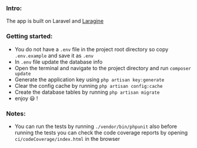 ### Intro:
The app is built on Laravel and [Laragine](https://github.com/yepwoo/laragine)

### Getting started:
* You do not have a `.env` file in the project root directory so copy `.env.example` and save it as `.env`
* In `.env` file update the database info
* Open the terminal and navigate to the project directory and run `composer update`
* Generate the application key using `php artisan key:generate`
* Clear the config cache by running `php artisan config:cache`
* Create the database tables by running `php artisan migrate`
* enjoy 😃 !

### Notes:
* You can run the tests by running `./vendor/bin/phpunit` also before running the tests you can check the code coverage reports by opening `ci/codeCoverage/index.html` in the browser